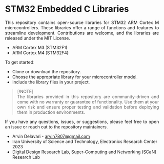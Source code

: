 STM32 Embedded C Libraries
==========================

<div align="justify">

This repository contains open-source libraries for STM32 ARM Cortex M microcontrollers. These libraries offer a range of functions and features to streamline development. Contributions are welcome, and the libraries are released under the MIT License.

- ARM Cortex M3 (STM32F1)
- ARM Cortex M4 (STM32F4)

</div>

To get started:
- Clone or download the repository.
- Choose the appropriate library for your microcontroller model.
- Include the library files in your project.

<div align="justify">

> [!NOTE]\
> The libraries provided in this repository are community-driven and come with no warranty or guarantee of functionality. Use them at your own risk and ensure proper testing and validation before deploying them in production environments.

If you have any questions, issues, or suggestions, please feel free to open an issue or reach out to the repository maintainers.
</div>

- Arvin Delavari - arvin7807@gmail.com
- Iran University of Science and Technology, Electronics Research Center 2023
- Digital Design Research Lab, Super-Computing and Networking (SCaN) Research Lab



